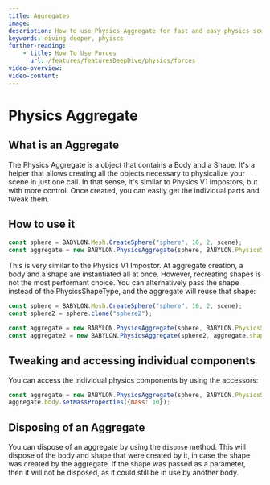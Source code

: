 ```yaml
---
title: Aggregates
image: 
description: How to use Physics Aggregate for fast and easy physics scene creation.
keywords: diving deeper, phyiscs
further-reading:
    - title: How To Use Forces
      url: /features/featuresDeepDive/physics/forces
video-overview:
video-content:
---
```


# Physics Aggregate

## What is an Aggregate

The Physics Aggregate is a object that contains a Body and a Shape. It's a helper that allows creating all the objects necessary to physicalize your scene in just one call. In that sense, it's similar to Physics V1 Impostors, but with more control. Once created, you can easily get the individual parts and tweak them.

## How to use it

```javascript
const sphere = BABYLON.Mesh.CreateSphere("sphere", 16, 2, scene);
const aggregate = new BABYLON.PhysicsAggregate(sphere, BABYLON.PhysicsShapeType.SPHERE, { mass: 1 }, scene);
```

This is very similar to the Physics V1 Impostor.
At aggregate creation, a body and a shape are instantiated all at once. However, recreating shapes is not the most performant choice. You can alternatively pass the shape instead of the PhysicsShapeType, and the aggregate will reuse that shape:

```javascript
const sphere = BABYLON.Mesh.CreateSphere("sphere", 16, 2, scene);
const sphere2 = sphere.clone("sphere2");

const aggregate = new BABYLON.PhysicsAggregate(sphere, BABYLON.PhysicsShapeType.SPHERE, { mass: 1 }, scene);
const aggregate2 = new BABYLON.PhysicsAggregate(sphere2, aggregate.shape, { mass: 1 }, scene);
```


<Playground id="#4Y813L#1" title="Reuse shapes with Aggregates" description="Reuse shapes with Aggregates"/>

<Playground id="#Z8HTUN" title="Simple scene with Aggregate" description="Simple falling sphere created with an aggregate"/>

## Tweaking and accessing individual components

You can access the individual physics components by using the accessors:

```javascript
const aggregate = new BABYLON.PhysicsAggregate(sphere, BABYLON.PhysicsShapeType.SPHERE, { mass: 1 }, scene);
aggregate.body.setMassProperties({mass: 10});
```

## Disposing of an Aggregate

You can dispose of an aggregate by using the `dispose` method. This will dispose of the body and shape that were created by it, in case the shape was created by the aggregate. If the shape was passed as a parameter, then it will not be disposed, as it could still be in use by another body.
